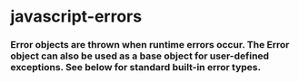 # javascript-errors

### Error objects are thrown when runtime errors occur. The Error object can also be used as a base object for user-defined exceptions. See below for standard built-in error types.

